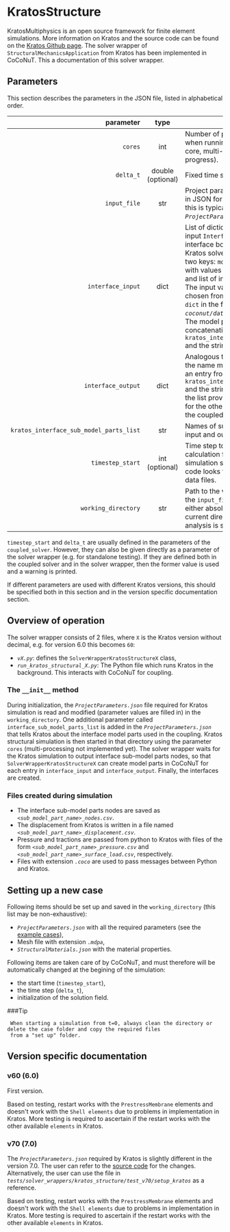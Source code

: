 # KratosStructure

KratosMultiphysics is an open source framework for finite element simulations. More information on Kratos and the source code can be found on the [Kratos Github page](https://github.com/KratosMultiphysics). 
The solver wrapper of `StructuralMechanicsApplication` from Kratos has been implemented in CoCoNuT. This a documentation of this solver wrapper. 

## Parameters

This section describes the parameters in the JSON file, listed in alphabetical order.

parameter|type|description
---:|:---:|---
`cores`|int|Number of processor cores to use when running Kratos (works with 1 core, multi-processing is work in progress).
`delta_t`|double (optional)|Fixed time step size in structural solver.
`input_file`|str| Project parameters file used by Kratos in JSON format. In the [example cases](../../../examples/tube_fluent3d_kratos_structure3d.md), this is typically called *`ProjectParameters.json`*.
`interface_input`|dict| List of dictionaries that describes the input `Interface`. This provides the  interface boundary conditions for the Kratos solver. Each entry in the list has two keys: `model_part` and `variables`, with values as name of the model part and list of input variables, respectively. The input variables in the list should be chosen from the  `variables_dimensions` `dict` in  the file *`coconut/data_structure/variables.py`*. The model part name must be the concatenation of an entry from `kratos_interface_sub_model_parts_list` and the string `_input`.
`interface_output`|dict|Analogous to `interface_input`, but here the name must be the concatenation of an entry from `kratos_interface_sub_model_parts_list` and the string `_output`. The entries in the list provides boundary conditions for the other solver(s) participating in the coupled simulation.
`kratos_interface_sub_model_parts_list`|str| Names of sub-model parts used for input and output in Kratos.
`timestep_start`|int (optional)|Time step to (re)start a transient FSI calculation from. If 0 is given, the simulation starts from t = 0, else the code looks for the relevant case and data files.  
<nobr>`working_directory`</nobr>|str|Path to the working directory (i.e. where the `input_file` for Kratos is located), either absolute or relative w.r.t the current directory (i.e. from where the analysis is started).


`timestep_start` and `delta_t` are usually defined in the parameters of the `coupled_solver`. However, they can also be given directly as a parameter of the solver wrapper (e.g. for standalone testing). If they are defined both in the coupled solver and in the solver wrapper, then the former value is used and a warning is printed.

If different parameters are used with different Kratos versions, this should be specified both in this section and in the version specific documentation section.


## Overview of operation

The solver wrapper consists of 2 files, where `X` is the Kratos version without decimal, e.g. for version 6.0 this becomes `60`:

-   *`vX.py`*: defines the `SolverWrapperKratosStructureX` class,
-   *`run_kratos_structural_X.py`*: The Python file which runs Kratos in the background. This interacts with CoCoNuT for coupling.

### The `__init__` method

During initialization, the *`ProjectParameters.json`* file required for Kratos simulation is read and modified (parameter values are filled in) in the `working_directory`. 
One additional parameter called  `interface_sub_model_parts_list` is added in the *`ProjectParameters.json`* that tells Kratos about the interface model parts used in the coupling. 
Kratos structural simulation is then started in that directory using the parameter `cores` (multi-processing not implemented yet). 
The solver wrapper waits for the Kratos simulation to output interface sub-model parts nodes, so that `SolverWrapperKratosStructureX` can create model parts in CoCoNuT for each entry in `interface_input` and `interface_output`. 
Finally, the interfaces are created.

### Files created during simulation

-   The interface sub-model parts nodes are saved as *`<sub_model_part_name>_nodes.csv`*.
-   The displacement from Kratos is written in a file named *`<sub_model_part_name>_displacement.csv`*.
-   Pressure and tractions are passed from python to Kratos with files of the form *`<sub_model_part_name>_pressure.csv`* and *`<sub_model_part_name>_surface_load.csv`*, respectively.
-   Files with extension *`.coco`* are used to pass messages between Python and Kratos. 



## Setting up a new case

Following items should be set up and saved in the `working_directory` (this list may be non-exhaustive):

-   *`ProjectParameters.json`* with all the required parameters (see the [example cases](../../../examples/tube_fluent3d_kratos_structure3d.md)),
-   Mesh file with extension *`.mdpa`*,
-   *`StructuralMaterials.json`* with the material properties.

Following items are taken care of by CoCoNuT, and must therefore will be automatically changed at the begining of the simulation:

-   the start time (`timestep_start`),
-   the time step (`delta_t`),
-   initialization of the solution field.

###Tip
````
 When starting a simulation from t=0, always clean the directory or delete the case folder and copy the required files 
 from a "set up" folder. 
````

## Version specific documentation

### v60 (6.0)

First version. 

Based on testing, restart works with the `PrestressMembrane` elements and doesn't work with the `Shell elements` due to problems in implementation in Kratos. More testing is required to ascertain if the restart works with the other available `elements` in Kratos.

### v70 (7.0)

The *`ProjectParameters.json`* required by Kratos is slightly different in the version 7.0. The user can refer to the [source code](https://github.com/KratosMultiphysics/Kratos/tree/7.0) for the changes. Alternatively, the user can use the file in *`tests/solver_wrappers/kratos_structure/test_v70/setup_kratos`* as a reference.

Based on testing, restart works with the `PrestressMembrane` elements and doesn't work with the `Shell elements` due to problems in implementation in Kratos. More testing is required to ascertain if the restart works with the other available `elements` in Kratos.


